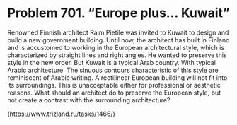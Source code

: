 # Problem 701. “Europe plus… Kuwait”

Renowned Finnish architect Raim Pietile was invited to Kuwait to design and build a new government building. Until now, the architect has built in Finland and is accustomed to working in the European architectural style, which is characterized by straight lines and right angles. He wanted to preserve this style in the new order. But Kuwait is a typical Arab country. With typical Arabic architecture. The sinuous contours characteristic of this style are reminiscent of Arabic writing. A rectilinear European building will not fit into its surroundings. This is unacceptable either for professional or aesthetic reasons. What should an architect do to preserve the European style, but not create a contrast with the surrounding architecture?

(https://www.trizland.ru/tasks/1466/)